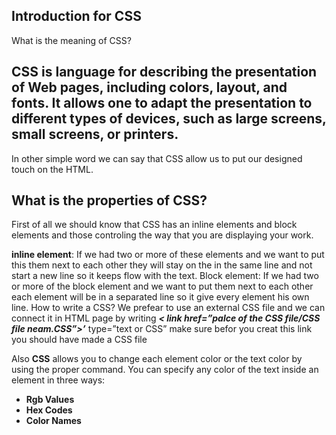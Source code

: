 ## Introduction for CSS
What is the meaning of CSS?

CSS is language for describing the presentation of Web pages, including colors, layout, and fonts. It allows one to adapt the presentation to different types of devices, such as large screens, small screens, or printers.
---------------------------------------------------------------------------------------------------------------
In other simple word we can say that CSS allow us to put our designed touch on the HTML.

## What is the properties of CSS?
First of all we should know that CSS has an inline elements and block elements and those controling the way that you are displaying your work.

**inline element**: If we had two or more of these elements and we want to put this them next to each other they will stay on the in the same line and not start a new line so it keeps flow with the text.
Block element: If we had two or more of the block element and we want to put them next to each other each element will be in a separated line so it give every element his own line.
How to write a CSS?
We prefear to use an external CSS file and we can connect it in HTML page by writing ***< link href=”palce of the CSS file/CSS file neam.CSS”>’*** type=”text or CSS” make sure befor you creat this link you should have made a CSS file

Also **CSS** allows you to change each element color or the text color by using the proper command.
You can specify any color of the text inside an element in three ways:
* **Rgb Values**
* **Hex Codes**
* **Color Names**